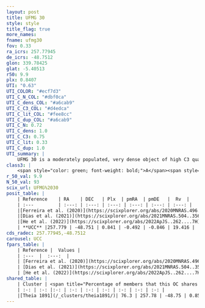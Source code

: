 ```yaml
---
layout: post
title: UFMG 30
style: style
title_flag: true
more_names: 
fname: ufmg30
fov: 0.33
ra_icrs: 257.77945
de_icrs: -48.7512
glon: 339.78425
glat: -5.40513
r50: 9.9
plx: 0.8407
UTI: "0.63"
UTI_COLOR: "#ecf7d3"
UTI_C_N_COL: "#dbf0ca"
UTI_C_dens_COL: "#a6cab9"
UTI_C_C3_COL: "#d4edca"
UTI_C_lit_COL: "#fee8cc"
UTI_C_dup_COL: "#a6cab9"
UTI_C_N: 0.72
UTI_C_dens: 1.0
UTI_C_C3: 0.75
UTI_C_lit: 0.33
UTI_C_dup: 1.0
UTI_summary: |
    UFMG 30 is a moderately populated, very dense object of high C3 quality. It is poorly studied in the literature. This object shares a large percentage of members with a later reported entry.
class3: |
    <span style="color: green; font-weight: bold;">A</span><span style="color: #FFC300; font-weight: bold;">B</span>
r_50_val: 9.9
N_50_val: 93
scix_url: UFMG%2030
posit_table: |
    | Reference    | RA    | DEC   | Plx  | pmRA  | pmDE   |  Rv  |
    | :---         | :---: | :---: | :---: | :---: | :---: | :---: |
    |[Ferreira et al. (2020)](https://scixplorer.org/abs/2020MNRAS.496.2021F) | 257.84 | -48.723 | 0.817 | -0.422 | -0.82 | -- |
    |[Dias et al. (2021)](https://scixplorer.org/abs/2021MNRAS.504..356D) | 257.784 | -48.747 | 0.816 | -0.433 | -0.822 | -- |
    |[He et al. (2022)](https://scixplorer.org/abs/2022ApJS..262....7H) | 257.772 | -48.746 | 0.847 | -0.529 | -0.872 | -- |
    | **UCC** |257.779 | -48.751 | 0.841 | -0.492 | -0.846 | 19.416 | 
cds_radec: 257.77945,-48.7512
carousel: UCC
fpars_table: |
    | Reference |  Values |
    | :---  |  :---:  |
    | [Ferreira et al. (2020)](https://scixplorer.org/abs/2020MNRAS.496.2021F) | `E(B-V)=0.55, m-M=10.35, logt=7.9` |
    | [Dias et al. (2021)](https://scixplorer.org/abs/2021MNRAS.504..356D) | `Av=1.418, Dist=1175, logage=8.105, [Fe/H]=0.089` |
    | [He et al. (2022)](https://scixplorer.org/abs/2022ApJS..262....7H) | `A0=1.45, logAge=7.8` |
shared_table: |
    | Cluster | <span title="Percentage of members that this OC shares with the ones listed">%</span>   | RA   | DEC   | Plx   | pmRA  | pmDE  | Rv | UTI |
    | :-: | :-: |:-: | :-: | :-: | :-: | :-: | :-: | :-: |
    |[Theia 1891](/_clusters/theia1891/)| 76.3 | 257.78 | -48.75 | 0.85 | -0.53 | -0.87 | 19.47 |0.06 |
---
```

